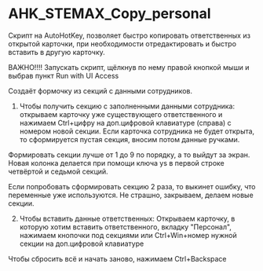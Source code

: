 # AHK_STEMAX_Copy_personal
Скрипт на AutoHotKey, позволяет быстро копировать ответственных из открытой карточки, при необходимости отредактировать и быстро вставить в другую карточку.

ВАЖНО!!!! Запускать скрипт, щёлкнув по нему правой кнопкой мыши и выбрав пункт Run with UI Access

Создаёт формочку из секций с данными сотрудников.

1. Чтобы получить секцию с заполненными данными сотрудника: открываем карточку уже существующего ответственного и нажимаем Ctrl+цифру на доп.цифровой клавиатуре (справа) с номером новой секции. 
Если карточка сотрудника не будет открыта, то сформируется пустая секция, вносим потом данные ручками. 

Формировать секции лучше от 1 до 9 по порядку, а то выйдут за экран. Новая колонка делается при помощи ключа ys в первой строке четвёртой и седьмой секций.

Если попробовать сформировать секцию 2 раза, то выкинет ошибку, что переменные уже используются. Не страшно, закрываем, делаем новые секции.

2. Чтобы вставить данные ответственных: Открываем карточку, в которую хотим вставить ответственного, вкладку "Персонал", нажимаем кнопочки под секциями или Ctrl+Win+номер нужной секции на доп.цифровой клавиатуре

Чтобы сбросить всё и начать заново, нажимаем Ctrl+Backspace
